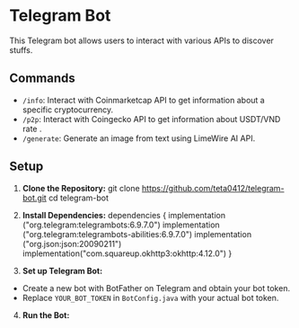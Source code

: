 # Telegram Bot

This Telegram bot allows users to interact with various APIs to discover stuffs.

## Commands

- `/info`: Interact with Coinmarketcap API to get information about a specific cryptocurrency.
- `/p2p`: Interact with Coingecko API to get information about USDT/VND rate .
- `/generate`: Generate an image from text using LimeWire AI API.

## Setup

1. **Clone the Repository:**
git clone https://github.com/teta0412/telegram-bot.git
cd telegram-bot

2. **Install Dependencies:**
dependencies {
    implementation ("org.telegram:telegrambots:6.9.7.0")
    implementation ("org.telegram:telegrambots-abilities:6.9.7.0")
    implementation ("org.json:json:20090211")
    implementation("com.squareup.okhttp3:okhttp:4.12.0")
}

3. **Set up Telegram Bot:**
- Create a new bot with BotFather on Telegram and obtain your bot token.
- Replace `YOUR_BOT_TOKEN` in `BotConfig.java` with your actual bot token.

4. **Run the Bot:**
